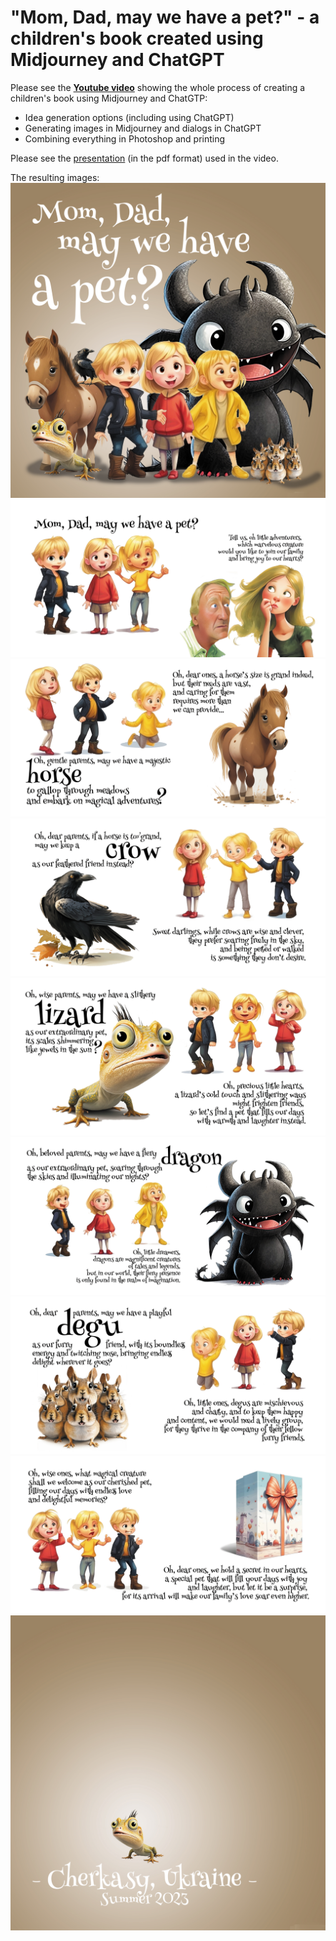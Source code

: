 # "Mom, Dad, may we have a pet?" - a children's book created using Midjourney and ChatGPT #

Please see the [__Youtube video__](https://youtu.be/vMJM6GEqu_8) showing the whole process of creating a children's book using Midjourney and ChatGTP:
- Idea generation options (including using ChatGPT)
- Generating images in Midjourney and dialogs in ChatGPT
- Combining everything in Photoshop and printing

Please see the [presentation](MomDadWeWantAPet_06-06-23.pdf) (in the pdf format) used in the video.

The resulting images:
![Title page](mom-dad-pet-title.jpg)
![Pages 1-2](mom-dad-pet_1-2.jpg)
![Pages 3-4](mom-dad-pet_3-4.jpg)
![Pages 5-6](mom-dad-pet_5-6.jpg)
![Pages 7-8](mom-dad-pet_7-8.jpg)
![Pages 9-10](mom-dad-pet_9-10.jpg)
![Pages 11-12](mom-dad-pet_11-12.jpg)
![Pages 13-14](mom-dad-pet_13-14.jpg)
![Back](mom-dad-pet-back.jpg)